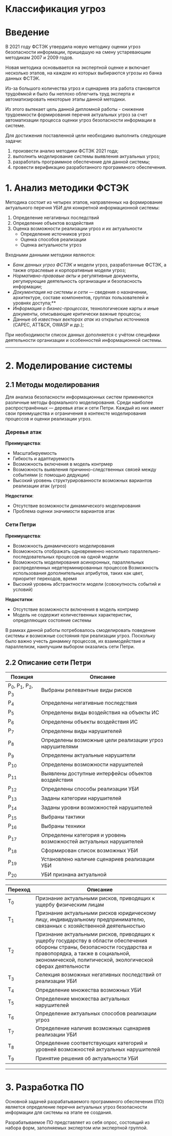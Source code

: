 # Классификация угроз

# Введение

В 2021 году ФСТЭК утвердила новую методику оценки угроз безопасности информации, пришедшую на смену устаревающим методикам 2007 и 2009 годов.

Новая методика основывается на экспертной оценке и включает несколько этапов, на каждом из которых выбираются угрозы из банка данных ФСТЭК.

Из-за большого количества угроз и сценариев эта работа становится трудоёмкой и было бы неплохо облегчить труд эксперта и автоматизировать некоторые этапы данной методики. 

Из этого вытекает цель данной дипломной работы - снижение трудоемкости формирования перечня актуальных угроз за счет автоматизации процесса оценки угроз безопасности информации в системе.

Для достижения поставленной цели необходимо выполнить следующие задачи:

1. произвести анализ методики ФСТЭК 2021 года;
2. выполнить моделирование системы выявления актуальных угроз;
3. разработать программное обеспечение для данной системы;
4. провести верификацию разработанного программного обеспечения.

# 1. Анализ методики ФСТЭК

Методика состоит из четырех этапов, направленных на формирование актуального перечня УБИ для конкретной информационной системы:

1. Определение негативных последствий
2. Определение объектов воздействия
3. Оценка возможности реализации угроз и их актуальности
    - Определение источников угроз
    - Оценка способов реализации
    - Оценка актуальности угроз

Входными данными методики являются:

- _Банк данных угроз ФСТЭК_ и модели угроз, разработанные ФСТЭК, а также отраслевые и корпоративные модели угроз;
- _Нормативно-правовые акты_ и регулятивные документы, регулирующие деятельность организации и безопасность информации;
- _Документация на системы и сети_ — сведения о назначении, архитектуре, составе компонентов, группах пользователей и уровнях доступа;**
- _Информация о бизнес-процессах_, технологические карты и иные документы, описывающие критически важные процессы;
- Данные об _известных векторах атак_ из открытых источников (CAPEC, ATT\&CK, OWASP и др.);

При необходимости список данных дополняется с учётом специфики деятельности организации и особенностей информационной системы.

---

# 2. Моделирование системы

## 2.1 Методы моделирования

Для анализа безопасности информационных систем применяются различные методы формального моделирования. Среди наиболее распространённых — деревья атак и сети Петри. Каждый из них имеет свои преимущества и ограничения в контексте моделирования процессов и оценки реализации угроз.

### Деревья атак

**Преимущества**:

+ Масштабируемость	
+ Гибкость и адаптируемость
+ Возможность включения в модель контрмер
+ Возможность выявления причинно-следственных связей между событиями (с помощью дедукции)
+ Высокий уровень структурированности возможных вариантов реализации атак (угроз)	

**Недостатки**:

- Отсутствие возможности динамического моделирования
- Проблема оценки значимости вариантов атак

### Сети Петри

**Преимущества**:

+ Возможность динамического моделирования
+ Возможность отображать одновременно несколько параллельно-последовательных процессов на одной модели
+ Возможность моделирования асинхронных, параллельных распределенных недетерминированных процессов
Возможность использования дополнительных атрибутов, таких как цвет, приоритет переходов, время
+ Высокий уровень абстрактности модели (совокупность событий и условий)

**Недостатки**:

- Отсутствие возможности включения в модель контрмер
- Модель не содержит количественных характеристик, определяющих состояние системы

В рамках данной работы потребовалось смоделировать поведение системы и возможные состояния при реализации угроз. Поскольку было важно учесть динамику процессов, их взаимодействие и параллелизм, наилучшим выбором оказались сети Петри.

## 2.2 Описание сети Петри

| Позиция | Описание |
| --- | --- |
| P<sub>0</sub>, P<sub>1</sub>, P<sub>2</sub>, P<sub>3</sub> | Выбраны релевантные виды рисков |
| P<sub>4</sub> | Определены негативные последствия |
| P<sub>5</sub> | Определены виды воздействия на объекты ИС |
| P<sub>6</sub> | Определены объекты воздействия ИС |
| P<sub>7</sub> | Определены виды нарушителей |
| P<sub>8</sub> | Определены возможные цели реализации угроз нарушителями |
| P<sub>9</sub> | Определены актуальные нарушители |
| P<sub>10</sub> | Определены возможности нарушителей |
| P<sub>11</sub> | Выявлены доступные интерфейсы объектов воздействия |
| P<sub>12</sub> | Определены способы реализации УБИ |
| P<sub>13</sub> | Заданы категории нарушителей |
| P<sub>14</sub> | Заданы уровни возможностей нарушителей |
| P<sub>15</sub> | Выбраны тактики |
| P<sub>16</sub> | Выбраны техники |
| P<sub>17</sub> | Определены категория и уровень возможностей актуальных нарушителей |
| P<sub>18</sub> | Сформирован список возможных УБИ |
| P<sub>19</sub> | Установлено наличие сценариев реализации УБИ |
| P<sub>20</sub> | УБИ признана актуальной |

| Переход | Описание |
| --- | --- |
| T<sub>0</sub> | Признание актуальными рисков, приводящих к ущербу физическим лицам |
| T<sub>1</sub> | Признание актуальными рисков юридическому лицу, индивидуальному предпринимателю, связанных с хозяйственной деятельностью |
| T<sub>2</sub> | Признание актуальными рисков, приводящих к ущербу государству в области обеспечения обороны страны, безопасности государства и правопорядка, а также в социальной, экономической, политической, экологической сферах деятельности |
| T<sub>3</sub> | Селекция возможных негативных последствий от реализации УБИ |
| T<sub>4</sub> | Определение множества возможных УБИ |
| T<sub>5</sub> | Определение множества актуальных нарушителей |
| T<sub>6</sub> | Определение актуальных способов реализации угроз |
| T<sub>7</sub> | Определение наличия возможных сценариев реализации УБИ |
| T<sub>8</sub> | Определение соответствующих категорий и уровней возможностей актуальных нарушителей |
| T<sub>9</sub> | Принятие решения об актуальности УБИ |

---

# 3. Разработка ПО

Основной задачей разрабатываемого программного обеспечения (ПО) является определение перечня актуальных угроз безопасности информации для системы на этапе ее создания.

Разрабатываемое ПО представляет из себя опрос, состоящий из набора форм, заполняемых экспертом или экспертной группой.
